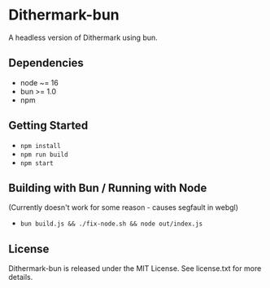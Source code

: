 # Dithermark-bun

A headless version of Dithermark using bun.

## Dependencies

* node ~= 16
* bun >= 1.0
* npm

## Getting Started

* `npm install`
* `npm run build`
* `npm start`

## Building with Bun / Running with Node

(Currently doesn't work for some reason - causes segfault in webgl)

* `bun build.js && ./fix-node.sh && node out/index.js`

## License

Dithermark-bun is released under the MIT License. See license.txt for more details.